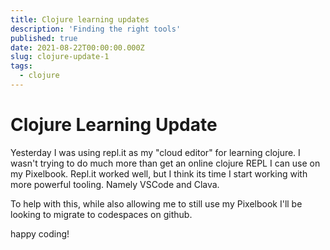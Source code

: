```yaml
---
title: Clojure learning updates
description: 'Finding the right tools'
published: true
date: 2021-08-22T00:00:00.000Z
slug: clojure-update-1
tags:
  - clojure
---
```


# Clojure Learning Update

Yesterday I was using repl.it as my "cloud editor" for learning clojure. I wasn't trying to do much more than get an online clojure REPL I can use on my Pixelbook. Repl.it worked well, but I think its time I start working with more powerful tooling. Namely VSCode and Clava.

To help with this, while also allowing me to still use my Pixelbook I'll be looking to migrate to codespaces on github.

happy coding!
